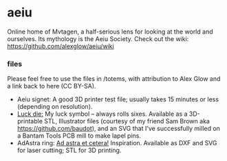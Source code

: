 aeiu
====

Online home of Mvtagen, a half-serious lens for looking at the world and ourselves. Its mythology is the Aeiu Society.
Check out the wiki: https://github.com/alexglow/aeiu/wiki

### files
Please feel free to use the files in /totems, with attribution to Alex Glow and a link back to here (CC BY-SA).

* Aeiu signet: A good 3D printer test file; usually takes 15 minutes or less (depending on resolution).  
* [Luck die:](https://github.com/alexglow/aeiu/wiki/fortune) My luck symbol – always rolls sixes. Available as a 3D-printable STL, Illustrator files (courtesy of my friend Sam Brown aka https://github.com/baudot), and an SVG that I've successfully milled on a Bantam Tools PCB mill to make lapel pins.  
* AdAstra ring: [Ad astra et cetera!](https://github.com/alexglow/aeiu/wiki/AD-ASTRA-ET-CETERA) Inspiration. Available as DXF and SVG for laser cutting; STL for 3D printing.
